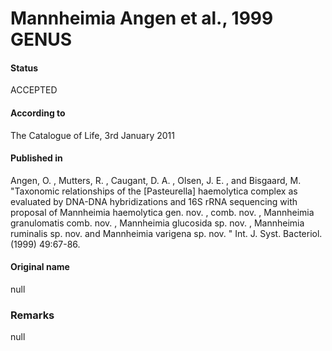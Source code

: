 Mannheimia Angen et al., 1999 GENUS
=======

#### Status
ACCEPTED

#### According to
The Catalogue of Life, 3rd January 2011

#### Published in
Angen, O. , Mutters, R. , Caugant, D. A. , Olsen, J. E. , and Bisgaard, M. "Taxonomic relationships of the [Pasteurella] haemolytica complex as evaluated by DNA-DNA hybridizations and 16S rRNA sequencing with proposal of Mannheimia haemolytica gen. nov. , comb. nov. , Mannheimia granulomatis comb. nov. , Mannheimia glucosida sp. nov. , Mannheimia ruminalis sp. nov. and Mannheimia varigena sp. nov. " Int. J. Syst. Bacteriol. (1999) 49:67-86.

#### Original name
null

### Remarks
null
